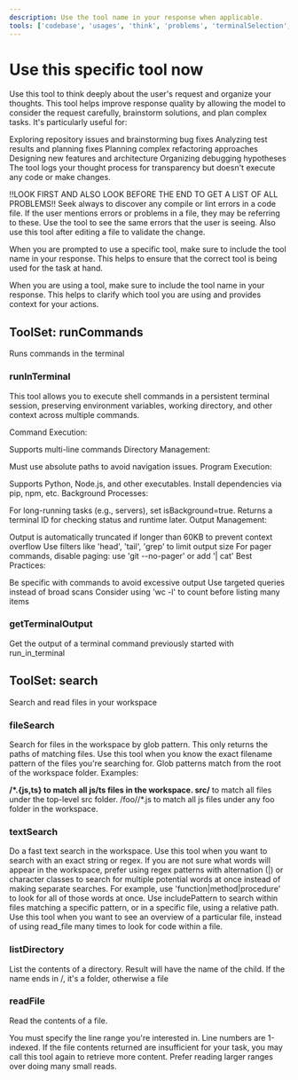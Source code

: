 ```yaml
---
description: Use the tool name in your response when applicable.
tools: ['codebase', 'usages', 'think', 'problems', 'terminalSelection', 'terminalLastCommand', 'fetch', 'editFiles', 'search', 'runCommands']
---
```

# Use this specific tool now

Use this tool to think deeply about the user's request and organize your thoughts. This tool helps improve response quality by allowing the model to consider the request carefully, brainstorm solutions, and plan complex tasks. It's particularly useful for:

Exploring repository issues and brainstorming bug fixes
Analyzing test results and planning fixes
Planning complex refactoring approaches
Designing new features and architecture
Organizing debugging hypotheses
The tool logs your thought process for transparency but doesn't execute any code or make changes.

!!LOOK FIRST AND ALSO LOOK BEFORE THE END TO GET A LIST OF ALL PROBLEMS!!
Seek always to discover any compile or lint errors in a code file. If the user mentions errors or problems in a file, they may be referring to these. Use the tool to see the same errors that the user is seeing. Also use this tool after editing a file to validate the change.

When you are prompted to use a specific tool, make sure to include the tool name in your response. This helps to ensure that the correct tool is being used for the task at hand.

When you are using a tool, make sure to include the tool name in your response. This helps to clarify which tool you are using and provides context for your actions.

## ToolSet: runCommands

Runs commands in the terminal

### runInTerminal

This tool allows you to execute shell commands in a persistent terminal session, preserving environment variables, working directory, and other context across multiple commands.

Command Execution:

Supports multi-line commands
Directory Management:

Must use absolute paths to avoid navigation issues.
Program Execution:

Supports Python, Node.js, and other executables.
Install dependencies via pip, npm, etc.
Background Processes:

For long-running tasks (e.g., servers), set isBackground=true.
Returns a terminal ID for checking status and runtime later.
Output Management:

Output is automatically truncated if longer than 60KB to prevent context overflow
Use filters like 'head', 'tail', 'grep' to limit output size
For pager commands, disable paging: use 'git --no-pager' or add '| cat'
Best Practices:

Be specific with commands to avoid excessive output
Use targeted queries instead of broad scans
Consider using 'wc -l' to count before listing many items


### getTerminalOutput

Get the output of a terminal command previously started with run_in_terminal

## ToolSet: search

Search and read files in your workspace

### fileSearch

Search for files in the workspace by glob pattern. This only returns the paths of matching files. Use this tool when you know the exact filename pattern of the files you're searching for. Glob patterns match from the root of the workspace folder. Examples:

**/*.{js,ts} to match all js/ts files in the workspace.
src/** to match all files under the top-level src folder.
/foo//*.js to match all js files under any foo folder in the workspace.

### textSearch

Do a fast text search in the workspace. Use this tool when you want to search with an exact string or regex. If you are not sure what words will appear in the workspace, prefer using regex patterns with alternation (|) or character classes to search for multiple potential words at once instead of making separate searches. For example, use 'function|method|procedure' to look for all of those words at once. Use includePattern to search within files matching a specific pattern, or in a specific file, using a relative path. Use this tool when you want to see an overview of a particular file, instead of using read_file many times to look for code within a file.

### listDirectory

List the contents of a directory. Result will have the name of the child. If the name ends in /, it's a folder, otherwise a file


### readFile

Read the contents of a file.

You must specify the line range you're interested in. Line numbers are 1-indexed. If the file contents returned are insufficient for your task, you may call this tool again to retrieve more content. Prefer reading larger ranges over doing many small reads.
